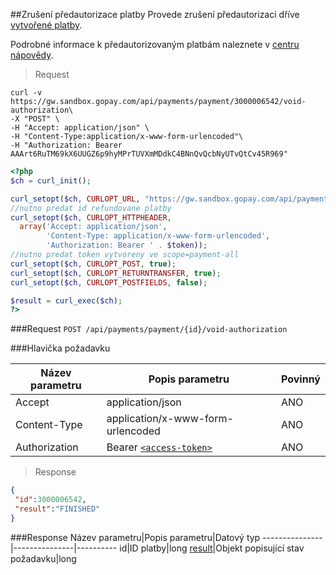 ##Zrušení předautorizace platby
Provede zrušení předautorizaci dříve [vytvořené platby](#předautorizovaná-platba).
   
Podrobné informace k předautorizovaným platbám naleznete v [centru nápovědy](https://help.gopay.com/cs/s/hV).

> Request

```shell
curl -v https://gw.sandbox.gopay.com/api/payments/payment/3000006542/void-authorization\
-X "POST" \
-H "Accept: application/json" \
-H "Content-Type:application/x-www-form-urlencoded"\
-H "Authorization: Bearer AAArt6RuTM69kX6UUGZ6p9hyMPrTUVXmMDdkC4BNnQvQcbNyUTvQtCv45R969"
```
```php
<?php
$ch = curl_init();

curl_setopt($ch, CURLOPT_URL, "https://gw.sandbox.gopay.com/api/payments/payment/".$id."/void-authorization");
//nutno predat id refundovane platby
curl_setopt($ch, CURLOPT_HTTPHEADER, 
  array('Accept: application/json',
        'Content-Type: application/x-www-form-urlencoded',
        'Authorization: Bearer ' . $token));
//nutno predat token vytvoreny ve scope=payment-all
curl_setopt($ch, CURLOPT_POST, true);
curl_setopt($ch, CURLOPT_RETURNTRANSFER, true);
curl_setopt($ch, CURLOPT_POSTFIELDS, false);

$result = curl_exec($ch);
?>
```
###Request
```POST /api/payments/payment/{id}/void-authorization```

###Hlavička požadavku

Název parametru | Popis parametru | Povinný
----------------|-----------------|--------
Accept|application/json|ANO
Content-Type|application/x-www-form-urlencoded|ANO
Authorization|Bearer [```<access-token>```](#přístupový-token)|ANO

> Response

```json
{
 "id":3000006542,
 "result":"FINISHED"
}
```

###Response
Název parametru|Popis parametru|Datový typ
---------------|---------------|----------
id|ID platby|long
[result](#result)|Objekt popisující stav požadavku|long